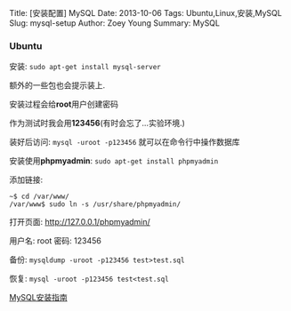 Title: [安装配置] MySQL
Date: 2013-10-06
Tags: Ubuntu,Linux,安装,MySQL
Slug: mysql-setup
Author: Zoey Young
Summary: MySQL

### Ubuntu

安装: `sudo apt-get install mysql-server`

额外的一些包也会提示装上.

安装过程会给**root**用户创建密码

作为测试时我会用**123456**(有时会忘了...实验环境.)

装好后访问: `mysql -uroot -p123456` 就可以在命令行中操作数据库

安装使用**phpmyadmin**: `sudo apt-get install phpmyadmin`

添加链接:

    ~$ cd /var/www/
    /var/www$ sudo ln -s /usr/share/phpmyadmin/

打开页面: http://127.0.0.1/phpmyadmin/

用户名: root 密码: 123456

备份: `mysqldump -uroot -p123456 test>test.sql`

恢复: `mysql -uroot -p123456 test<test.sql`

[MySQL安装指南](http://wiki.ubuntu.org.cn/MySQL安装指南)

